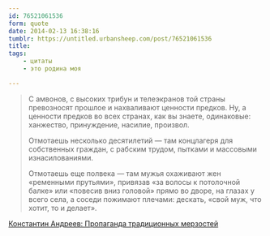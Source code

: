 ```yaml
---
id: 76521061536
form: quote
date: 2014-02-13 16:38:16
tumblr: https://untitled.urbansheep.com/post/76521061536
title: 
tags:
    - цитаты
    - это родина моя

---
```


<blockquote>
<p>С амвонов, с высоких трибун и телеэкранов той страны превозносят прошлое и нахваливают ценности предков. Ну, а ценности предков во всех странах, как вы знаете, одинаковые: ханжество, принуждение, насилие, произвол.</p>

<p>Отмотаешь несколько десятилетий — там концлагеря для собственных граждан, с рабским трудом, пытками и массовыми изнасилованиями.</p>

<p>Отмотаешь еще полвека — там мужья охаживают жен «ременными прутьями», привязав «за волосы к потолочной балке» или «повесив вниз головой» прямо во дворе, на глазах у всего села, а соседи пожимают плечами: дескать, «свой муж, что хотит, то и делает».</p>
</blockquote>

<a href="http://www.snob.ru/selected/entry/71722">Константин Андреев:&nbsp;Пропаганда традиционных мерзостей</a>
